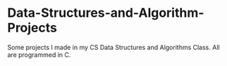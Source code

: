 # Data-Structures-and-Algorithm-Projects
Some projects I made in my CS Data Structures and Algorithms Class. All are programmed in C.
